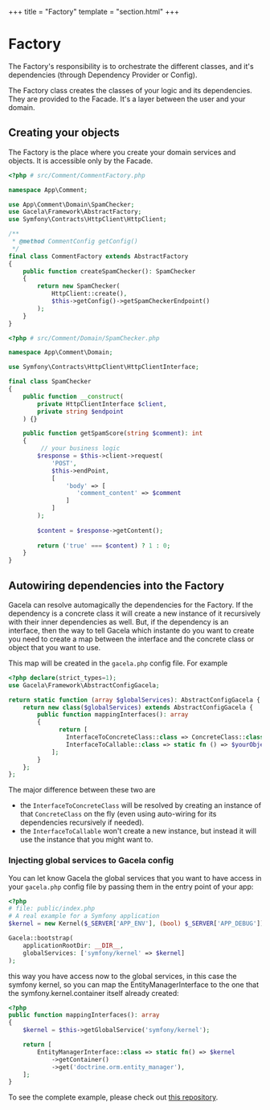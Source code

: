 +++
title = "Factory"
template = "section.html"
+++

# Factory

The Factory's responsibility is to orchestrate the different classes, and it's dependencies
(through Dependency Provider or Config).

The Factory class creates the classes of your logic and its dependencies.
They are provided to the Facade. It's a layer between the user and your domain.

## Creating your objects

The Factory is the place where you create your domain services and objects. It is accessible only by the Facade.

```php
<?php # src/Comment/CommentFactory.php

namespace App\Comment;

use App\Comment\Domain\SpamChecker;
use Gacela\Framework\AbstractFactory;
use Symfony\Contracts\HttpClient\HttpClient;

/**
 * @method CommentConfig getConfig()
 */
final class CommentFactory extends AbstractFactory
{
    public function createSpamChecker(): SpamChecker
    {
        return new SpamChecker(
            HttpClient::create(),
            $this->getConfig()->getSpamCheckerEndpoint()
        );
    }    
}
```

```php
<?php # src/Comment/Domain/SpamChecker.php

namespace App\Comment\Domain;

use Symfony\Contracts\HttpClient\HttpClientInterface;

final class SpamChecker
{
    public function __construct(
        private HttpClientInterface $client,
        private string $endpoint
    ) {}

    public function getSpamScore(string $comment): int
    {
         // your business logic
        $response = $this->client->request(
            'POST', 
            $this->endPoint, 
            [
                'body' => [
                   'comment_content' => $comment
                ]
            ]
        );
        
        $content = $response->getContent();
        
        return ('true' === $content) ? 1 : 0;
    }
}
```

## Autowiring dependencies into the Factory 

Gacela can resolve automagically the dependencies for the Factory. If the dependency is a concrete class it will create a new instance of it
recursively with their inner dependencies as well. But, if the dependency is an interface, then the way to tell Gacela which
instante do you want to create you need to create a map between the interface and the concrete class or object that you want to use.

This map will be created in the `gacela.php` config file. For example
```php
<?php declare(strict_types=1);
use Gacela\Framework\AbstractConfigGacela;

return static function (array $globalServices): AbstractConfigGacela {
    return new class($globalServices) extends AbstractConfigGacela {
        public function mappingInterfaces(): array
        {
              return [
                InterfaceToConcreteClass::class => ConcreteClass::class,
                InterfaceToCallable::class => static fn () => $yourObjectFromGlobalServices,  # $this->getGlobalService('key?')
            ];
        }
    };
};
```

The major difference between these two are
- the `InterfaceToConcreteClass` will be resolved by creating an instance of that `ConcreteClass` on the fly (even using auto-wiring for its dependencies recursively if needed).
- the `InterfaceToCallable` won't create a new instance, but instead it will use the instance that you might want to.

### Injecting global services to Gacela config

You can let know Gacela the global services that you want to have access in your `gacela.php` config file
by passing them in the entry point of your app:
```php
<?php
# file: public/index.php
# A real example for a Symfony application
$kernel = new Kernel($_SERVER['APP_ENV'], (bool) $_SERVER['APP_DEBUG']);

Gacela::bootstrap(
    applicationRootDir: __DIR__,
    globalServices: ['symfony/kernel' => $kernel]
);
```

this way you have access now to the global services, in this case the symfony kernel, so you
can map the EntityManagerInterface to the one that the symfony.kernel.container itself already created:
```php
<?php
public function mappingInterfaces(): array
{
    $kernel = $this->getGlobalService('symfony/kernel');

    return [
        EntityManagerInterface::class => static fn() => $kernel
            ->getContainer()
            ->get('doctrine.orm.entity_manager'),
    ];
}
```

To see the complete example, please check out [this repository](https://github.com/gacela-project/symfony-gacela-example).
